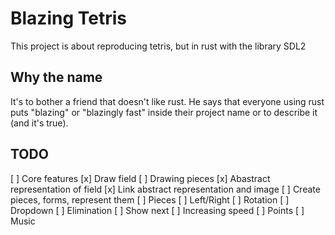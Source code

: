 # Blazing Tetris
This project is about reproducing tetris, but in rust with the library SDL2

## Why the name
It's to bother a friend that doesn't like rust. He says that everyone using rust puts "blazing" or "blazingly fast" inside their project name or to describe it (and it's true).

## TODO
[ ] Core features
  [x] Draw field
  [ ] Drawing pieces
    [x] Abastract representation of field
    [x] Link abstract representation and image
    [ ] Create pieces, forms, represent them
  [ ] Pieces
    [ ] Left/Right
    [ ] Rotation
    [ ] Dropdown
    [ ] Elimination
    [ ] Show next
  [ ] Increasing speed
[ ] Points
[ ] Music

